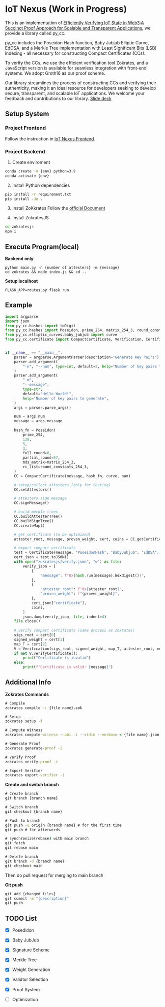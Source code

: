 # IoT Nexus (Work in Progress)

This is an implementation of [Efficiently Verifying IoT State in Web3:A Succinct Proof Approach for Scalable and Transparent Applications](https://github.com/JacobEverly/IoT-Nexus/files/11255572/Independent_Research__CCs.7.pdf), we provide a library called py_cc. 

py_cc includes the Poseidon Hash function, Baby Jubjub Elliptic Curve, EdDSA, and a Merkle Tree implementation with Least Significant Bits (LSB) indexing - all necessary for constructing Compact Certificates (CCs). 

To verify the CCs, we use the efficient verification tool Zokrates, and a JavaScript version is available for seamless integration with front-end systems. We adopt Groth16 as our proof scheme.

Our library streamlines the process of constructing CCs and verifying their authenticity, making it an ideal resource for developers seeking to develop secure, transparent, and scalable IoT applications. We welcome your feedback and contributions to our library.
[Slide deck](https://docs.google.com/presentation/d/15pQ7v32UwxOXyHta_z7LKtmoQuxZqJMF870_tQHAGBo/edit#slide=id.g22e5be66688_0_20)


## Setup System

### Project Frontend
Follow the instruction in [IoT Nexus Frontend](https://github.com/samhithatarra/Attestor-Frontend).

### Project Backend

1. Create enviroment
```cmd
conda create -n {env} python=3.9
conda activate {env}
```

2. Install Python dependencies
```cmd
pip install -r requirement.txt
pip install -Ue .
```

3. Install ZoKkrates
Follow the [official Document](https://zokrates.github.io/introduction.html)

4. Install ZokratesJS
```cmd
cd zokratesjs
npm i
```

## Execute Program(local)
**Backend only**
```
python main.py -n {number of attesters} -m {message}
cd zokrates && node index.js && cd ..
```

**Setup localhost**
```
FLASK_APP=routes.py flask run
```

## Example
```python
import argparse
import json
from py_cc.hashes import toDigit
from py_cc.hashes import Poseidon, prime_254, matrix_254_3, round_constants_254_3
from py_cc.elliptic_curves.baby_jubjub import curve
from py_cc.certificate import CompactCertificate, Verification, Certificate


if __name__ == "__main__":
    parser = argparse.ArgumentParser(description="Generate Key Pairs")
    parser.add_argument(
        "-n", "--num", type=int, default=2, help="Number of key pairs to generate"
    )
    parser.add_argument(
        "-m",
        "--message",
        type=str,
        default="Hello World!",
        help="Number of key pairs to generate",
    )
    args = parser.parse_args()

    num = args.num
    message = args.message
    
    hash_fn = Poseidon(
        prime_254,
        128,
        5,
        3,
        full_round=8,
        partial_round=57,
        mds_matrix=matrix_254_3,
        rc_list=round_constants_254_3,
    )
    CC = CompactCertificate(message, hash_fn, curve, num)

    # setup/collect attesters (only for testing)
    CC.setAttestors()

    # attesters sign message
    CC.signMessage()

    # build merkle trees
    CC.buildAttesterTree()
    CC.buildSignTree()
    CC.createMap()

    # get certificate (to be optimized)
    attester_root, message, proven_weight, cert, coins = CC.getCertificate()

    # export compact certificate
    test = Certificate(message, "PoseidonHash", "BabyJubjub", "EdDSA", cert)
    cert_json = test.toJSON()
    with open("zokratesjs/verify.json", "w") as file:
        verify_json = [
            {
                "message": f"0x{hash.run(message).hexdigest()}",
            },
            {
                "attester_root": f"0x{attester_root}",
                "proven_weight": f"{proven_weight}",
            },
            cert_json["certificate"],
            coins,
        ]
        json.dump(verify_json, file, indent=4)
    file.close()
     
    # verify compact certificate (same process as zokrates)
    sigs_root = cert[0]
    signed_weight = cert[1]
    map_T = cert[2]
    V = Verification(sigs_root, signed_weight, map_T, attester_root, message, proven_weight, hash)
    if not V.verifyCertificate():
        print("Certificate is invalid")
    else:
        print(f"Certificate is valid: {message}")
```


## Additional Info
**Zokrates Commands**
```cmd
# Compile
zokrates compile -i {file name}.zok

# Setup
zokrates setup -i

# Compute Witness
zokrates compute-witness --abi -i --stdin --verbose < {file name}.json

# Generate Proof
zokrates generate-proof -i

# Verify Proof
zokrates verify-proof -i

# Export Verifier
zokrates export-verifier -i
```

**Create and switch branch**
```cmd
# Create branch
git branch {branch name}

# Switch branch
git checkout {branch name}

# Push to branch
git push -u origin {branch name} # for the first time
git push # for afterwards

# synchronize(rebase) with main branch
git fetch
git rebase main

# Delete branch
git branch -d {branch name}
git checkout main
```
Then do pull request for merging to main branch

**Git push**
```cmd
git add {changed files}
git commit -m "{description}"
git push
```

## TODO List
- [x] Posedidon
- [x] Baby JubJub
- [x] Signature Scheme
- [x] Merkle Tree
- [x] Weight Generation
- [x] Validtor Selection
- [x] Proof System
- [ ] Optimization

